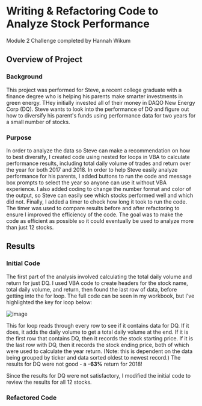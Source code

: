 # Writing & Refactoring Code to Analyze Stock Performance
Module 2 Challenge completed by Hannah Wikum

## Overview of Project
### Background
This project was performed for Steve, a recent college graduate with a finance degree who is helping his parents make smarter investments in green energy. THey initially invested all of their money in DAQO New Energy Corp (DQ). Steve wants to look into the performance of DQ and figure out how to diversify his parent's funds using performance data for two years for a small number of stocks.

### Purpose
In order to analyze the data so Steve can make a recommendation on how to best diversify, I created code using nested for loops in VBA to calculate performance results, including total daily volume of trades and return over the year for both 2017 and 2018. In order to help Steve easily analyze performance for his parents, I added buttons to run the code and message box prompts to select the year so anyone can use it without VBA experience. I also added coding to change the number format and color of the output, so Steve can easily see which stocks performed well and which did not. Finally, I added a timer to check how long it took to run the code. The timer was used to compare results before and after refactoring to ensure I improved the efficiency of the code. The goal was to make the code as efficient as possible so it could eventually be used to analyze more than just 12 stocks.

## Results
### Initial Code
The first part of the analysis involved calculating the total daily volume and return for just DQ. I used VBA code to create headers for the stock name, total daily volume, and return, then found the last row of data, before getting into the for loop. The full code can be seen in my workbook, but I've highlighted the key for loop below:

![image](https://user-images.githubusercontent.com/93058069/147300720-b8659138-3793-47a4-95d5-496cd96aed68.png)

This for loop reads through every row to see if it contains data for DQ. If it does, it adds the daily volume to get a total daily volume at the end. If it is the first row that contains DQ, then it records the stock starting price. If it is the last row with DQ, then it records the stock ending price, both of which were used to calculate the year return. (Note: this is dependent on the data being grouped by ticker and data sorted oldest to newest record.) The results for DQ were not good - a **-63%** return for 2018!

Since the results for DQ were not satisfactory, I modified the initial code to review the results for all 12 stocks.

### Refactored Code
